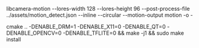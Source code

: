 libcamera-motion --lores-width 128 --lores-height 96 --post-process-file ../assets/motion_detect.json --inline --circular --motion-output motion -o -

cmake .. -DENABLE_DRM=1 -DENABLE_X11=0 -DENABLE_QT=0 -DENABLE_OPENCV=0 -DENABLE_TFLITE=0 && make -j1 && sudo make install
